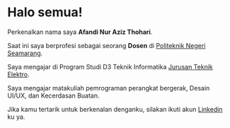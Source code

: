 # Halo semua! 

Perkenalkan nama saya **Afandi Nur Aziz Thohari**.<br>

Saat ini saya berprofesi sebagai seorang **Dosen** di [Politeknik Negeri Seamarang](https://web.polines.ac.id/id/).<br>

Saya mengajar di Program Studi D3 Teknik Informatika [Jurusan Teknik Elektro](https://elektro.polines.ac.id/).<br>

Saya mengajar matakuliah pemrograman perangkat bergerak, Desain UI/UX, dan Kecerdasan Buatan.<br>

Jika kamu tertarik untuk berkenalan denganku, silakan ikuti akun [Linkedin](https://www.linkedin.com/in/afandi-nur-aziz-thohari-2aa4696a/) ku ya.
